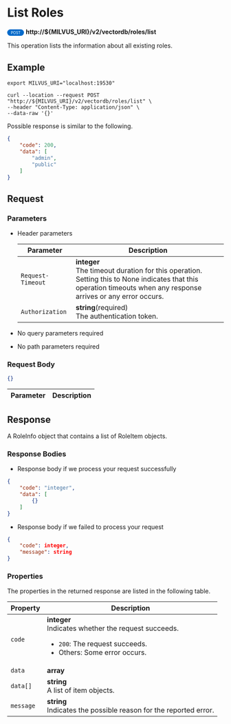 # List Roles

<div>
    <div style="display: inline-block; background: #026aca; font-size: 0.6em; border-radius: 10px; color: #ffffff; padding: 0.3em 1em;">
        <span>POST</span>
    </div>
    <span style="font-weight: bold;">  http://${MILVUS_URI}/v2/vectordb/roles/list</span>
</div>

This operation lists the information about all existing roles.

## Example

```shell
export MILVUS_URI="localhost:19530"

curl --location --request POST "http://${MILVUS_URI}/v2/vectordb/roles/list" \
--header "Content-Type: application/json" \
--data-raw '{}'
```
Possible response is similar to the following.
```json
{
    "code": 200,
    "data": [
        "admin",
        "public"
    ]
}
```


## Request

### Parameters

- Header parameters

    | Parameter        | Description                                                                               |
    |------------------|-------------------------------------------------------------------------------------------|
    | `Request-Timeout`  | **integer**<br/>The timeout duration for this operation.<br/>Setting this to None indicates that this operation timeouts when any response arrives or any error occurs.|
    | `Authorization`  | **string**(required)<br/>The authentication token.|

- No query parameters required

- No path parameters required

### Request Body

```json
{}
```

| Parameter        | Description                                                                               |
|------------------|-------------------------------------------------------------------------------------------|


## Response

A RoleInfo object that contains a list of RoleItem objects.

### Response Bodies

- Response body if we process your request successfully

```json
{
    "code": "integer",
    "data": [
        {}
    ]
}
```

- Response body if we failed to process your request

```json
{
    "code": integer,
    "message": string
}
```

### Properties

The properties in the returned response are listed in the following table.

| Property | Description                                                                                                                                 |
|----------|---------------------------------------------------------------------------------------------------------------------------------------------|
| `code`   | __integer__<br/>Indicates whether the request succeeds.<br/><ul><li>`200`: The request succeeds.</li><li>Others: Some error occurs.</li></ul> |
| `data` | __array__<br/> |
| `data[]`  | __string__<br/>A list of item objects.  |
| `message`  | __string__<br/>Indicates the possible reason for the reported error. |

